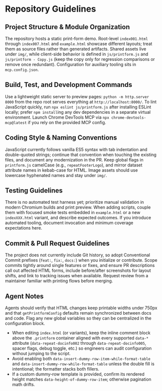 # Repository Guidelines

## Project Structure & Module Organization
The repository hosts a static print-form demo. Root-level `index001.html` through `index007.html` and `example.html` showcase different layouts; treat them as source files rather than generated artifacts. Shared assets live under `img/`, while client-side behavior is defined in `js/printform.js` and `js/printform - Copy.js` (keep the copy only for regression comparisons or remove once redundant). Configuration for auxiliary tooling sits in `mcp.config.json`.

## Build, Test, and Development Commands
Use a lightweight static server to preview pages: `python -m http.server 8000` from the repo root serves everything at `http://localhost:8000/`. To lint JavaScript quickly, run `npx eslint js/printform.js` after installing ESLint locally; prefer `npm install`ing any dev dependencies in a separate virtual environment. Launch Chrome DevTools MCP via `npx chrome-devtools-mcp@latest` if you rely on the provided MCP config.

## Coding Style & Naming Conventions
JavaScript currently follows vanilla ES5 syntax with tab indentation and double-quoted strings; continue that convention when touching the existing files, and document any modernization in the PR. Keep global flags in `printform.js` camelCase (e.g., `repeatFooterLogo`), and mirror dataset attribute names in kebab-case for HTML. Image assets should use lowercase hyphenated names and stay under `img/`.

## Testing Guidelines
There is no automated test harness yet; prioritize manual validation in modern Chromium builds and print preview. When adding scripts, couple them with focused smoke tests embedded in `example.html` or a new `indexXXX.html` variant, and describe expected outcomes. If you introduce automated tooling, document invocation and minimum coverage expectations here.

## Commit & Pull Request Guidelines
The project does not currently include Git history, so adopt Conventional Commit prefixes (`feat:`, `fix:`, `docs:`) when you initialize or contribute. Scope commits tightly around single features or fixes, and ensure PR descriptions call out affected HTML forms, include before/after screenshots for layout shifts, and link to tracking issues when available. Request review from a maintainer familiar with printing flows before merging.

## Agent Notes
Agents should verify that HTML changes keep printable widths under 750px and that `getPrintformConfig` defaults remain synchronized between docs and code. Flag any new global variables so they can be centralized in the configuration block.

- When editing `index.html` (or variants), keep the inline comment block above the `.printform` container aligned with every supported `data-*` attribute (`data-repeat-docinfo002` through `data-repeat-docinfo005`, spacer flags, debug toggle, etc.) so engineers can audit configuration without jumping to the script.
- Avoid enabling both `data-insert-dummy-row-item-while-format-table` and `data-insert-dummy-row-while-format-table` unless the double fill is intentional; the formatter stacks both fillers.
- If a custom dummy-row template is provided, confirm its rendered height matches `data-height-of-dummy-row-item`; otherwise pagination math drifts.

